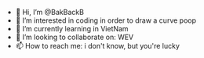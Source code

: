 - 👋 Hi, I’m @BakBackB
- 👀 I’m interested in coding in order to draw a curve poop
- 🌱 I’m currently learning in VietNam
- 💞️ I’m looking to collaborate on: WEV
- 📫 How to reach me: i don't know, but you're lucky

<!---
BakBackB/BakBackB is a ✨ special ✨ repository because its `README.md` (this file) appears on your GitHub profile.
You can click the Preview link to take a look at your changes.
--->

